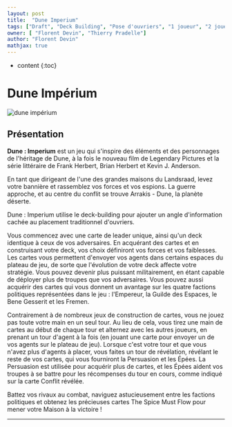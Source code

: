 ```yaml
---
layout: post
title:  "Dune Imperium"
tags: ["Draft", "Deck Building", "Pose d'ouvriers", "1 joueur", "2 joueurs", "3 joueurs", "4 joueurs", "Best 3", "Best 4"]
owner: [ "Florent Devin", "Thierry Pradelle"]
author: "Florent Devin"
mathjax: true
---
```


* content
{:toc}

# Dune Impérium
![dune impérium](https://cf.geekdo-images.com/PhjygpWSo-0labGrPBMyyg__imagepage/img/BjM3LyahJ4IQ2ov5MkzkHatbmUc=/fit-in/900x600/filters:no_upscale():strip_icc()/pic5666597.jpg)


## Présentation
**Dune : Imperium** est un jeu qui s'inspire des éléments et des personnages de l'héritage de Dune, à la fois le nouveau film de Legendary Pictures et la série littéraire de Frank Herbert, Brian Herbert et Kevin J. Anderson.

En tant que dirigeant de l'une des grandes maisons du Landsraad, levez votre bannière et rassemblez vos forces et vos espions. La guerre approche, et au centre du conflit se trouve Arrakis - Dune, la planète déserte.

Dune : Imperium utilise le deck-building pour ajouter un angle d'information cachée au placement traditionnel d'ouvriers.

Vous commencez avec une carte de leader unique, ainsi qu'un deck identique à ceux de vos adversaires. En acquérant des cartes et en construisant votre deck, vos choix définiront vos forces et vos faiblesses. Les cartes vous permettent d'envoyer vos agents dans certains espaces du plateau de jeu, de sorte que l'évolution de votre deck affecte votre stratégie. Vous pouvez devenir plus puissant militairement, en étant capable de déployer plus de troupes que vos adversaires. Vous pouvez aussi acquérir des cartes qui vous donnent un avantage sur les quatre factions politiques représentées dans le jeu : l'Empereur, la Guilde des Espaces, le Bene Gesserit et les Fremen.

Contrairement à de nombreux jeux de construction de cartes, vous ne jouez pas toute votre main en un seul tour. Au lieu de cela, vous tirez une main de cartes au début de chaque tour et alternez avec les autres joueurs, en prenant un tour d'agent à la fois (en jouant une carte pour envoyer un de vos agents sur le plateau de jeu). Lorsque c'est votre tour et que vous n'avez plus d'agents à placer, vous faites un tour de révélation, révélant le reste de vos cartes, qui vous fourniront la Persuasion et les Épées. La Persuasion est utilisée pour acquérir plus de cartes, et les Épées aident vos troupes à se battre pour les récompenses du tour en cours, comme indiqué sur la carte Conflit révélée.

Battez vos rivaux au combat, naviguez astucieusement entre les factions politiques et obtenez les précieuses cartes The Spice Must Flow pour mener votre Maison à la victoire !

---
